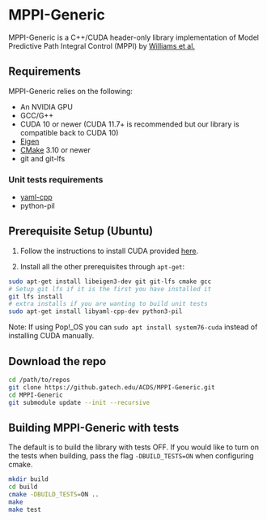 # MPPI-Generic
MPPI-Generic is a C++/CUDA header-only library implementation of Model Predictive Path Integral Control (MPPI) by [Williams et al.](https://ieeexplore.ieee.org/document/8558663)

## Requirements
MPPI-Generic relies on the following:
* An NVIDIA GPU
* GCC/G++
* CUDA 10 or newer (CUDA 11.7+ is recommended but our library is compatible back to CUDA 10)
* [Eigen](https://eigen.tuxfamily.org/index.php?title=Main_Page)
* [CMake](https://cmake.org/) 3.10 or newer
* git and git-lfs
### Unit tests requirements
* [yaml-cpp](https://github.com/jbeder/yaml-cpp)
* python-pil

## Prerequisite Setup (Ubuntu)
1. Follow the instructions to install CUDA provided [here](https://docs.nvidia.com/cuda/cuda-installation-guide-linux/index.html).

2. Install all the other prerequisites through `apt-get`:
```bash
sudo apt-get install libeigen3-dev git git-lfs cmake gcc
# Setup git lfs if it is the first you have installed it
git lfs install
# extra installs if you are wanting to build unit tests
sudo apt-get install libyaml-cpp-dev python3-pil
```

Note: If using Pop!\_OS you can `sudo apt install system76-cuda` instead of installing CUDA manually.

## Download the repo
```bash
cd /path/to/repos
git clone https://github.gatech.edu/ACDS/MPPI-Generic.git
cd MPPI-Generic
git submodule update --init --recursive
```
## Building MPPI-Generic with tests

The default is to build the library with tests OFF.
If you would like to turn on the tests when building, pass the flag `-DBUILD_TESTS=ON` when configuring cmake.

```bash
mkdir build
cd build
cmake -DBUILD_TESTS=ON ..
make
make test
```
